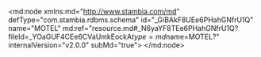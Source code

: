 <?xml version="1.0" encoding="UTF-8"?>
<md:node xmlns:md="http://www.stambia.com/md" defType="com.stambia.rdbms.schema" id="_GiBAkF8UEe6PHahGNfrU1Q" name="MOTEL" md:ref="resource.md#_N6yaYF8TEe6PHahGNfrU1Q?fileId=_YOaGUF4CEe6CVaUmkEockA$type=md$name=MOTEL?" internalVersion="v2.0.0" subMd="true">
  <attribute defType="com.stambia.rdbms.schema.dataStoreFilter" id="_H-Of4F8UEe6PHahGNfrU1Q" value=""/>
  <node defType="com.stambia.rdbms.datastore" id="_H9ybAV8UEe6PHahGNfrU1Q" name="T_TITLE">
    <attribute defType="com.stambia.rdbms.datastore.name" id="_H9ybAl8UEe6PHahGNfrU1Q" value="T_TITLE"/>
    <attribute defType="com.stambia.rdbms.datastore.type" id="_H9ybA18UEe6PHahGNfrU1Q" value="TABLE"/>
    <node defType="com.stambia.rdbms.column" id="_H-FV8F8UEe6PHahGNfrU1Q" name="TIT_CODE" position="1">
      <attribute defType="com.stambia.rdbms.column.name" id="_H-FV8V8UEe6PHahGNfrU1Q" value="TIT_CODE"/>
      <attribute defType="com.stambia.rdbms.column.nullable" id="_H-FV8l8UEe6PHahGNfrU1Q" value="0"/>
      <attribute defType="com.stambia.rdbms.column.autoGenerated" id="_H-FV818UEe6PHahGNfrU1Q" value="false"/>
      <attribute defType="com.stambia.rdbms.column.autoIncrement" id="_H-FV9F8UEe6PHahGNfrU1Q" value="false"/>
      <attribute defType="com.stambia.rdbms.column.type" id="_H-FV9V8UEe6PHahGNfrU1Q" value="CHARACTER"/>
      <attribute defType="com.stambia.rdbms.column.size" id="_H-FV9l8UEe6PHahGNfrU1Q" value="8"/>
    </node>
    <node defType="com.stambia.rdbms.column" id="_H-FV918UEe6PHahGNfrU1Q" name="TIT_NAME" position="2">
      <attribute defType="com.stambia.rdbms.column.name" id="_H-FV-F8UEe6PHahGNfrU1Q" value="TIT_NAME"/>
      <attribute defType="com.stambia.rdbms.column.nullable" id="_H-FV-V8UEe6PHahGNfrU1Q" value="0"/>
      <attribute defType="com.stambia.rdbms.column.autoGenerated" id="_H-FV-l8UEe6PHahGNfrU1Q" value="false"/>
      <attribute defType="com.stambia.rdbms.column.autoIncrement" id="_H-FV-18UEe6PHahGNfrU1Q" value="false"/>
      <attribute defType="com.stambia.rdbms.column.type" id="_H-FV_F8UEe6PHahGNfrU1Q" value="VARCHAR"/>
      <attribute defType="com.stambia.rdbms.column.size" id="_H-FV_V8UEe6PHahGNfrU1Q" value="32"/>
    </node>
    <node defType="com.stambia.rdbms.pk" id="_H-FV_l8UEe6PHahGNfrU1Q" name="PK_T_TITRE">
      <node defType="com.stambia.rdbms.colref" id="_H-FV_18UEe6PHahGNfrU1Q" position="1">
        <attribute defType="com.stambia.rdbms.colref.ref" id="_H-FWAF8UEe6PHahGNfrU1Q" ref="resource.md#_H-FV8F8UEe6PHahGNfrU1Q?fileId=_GiBAkF8UEe6PHahGNfrU1Q$type=md$name=TIT_CODE?"/>
      </node>
    </node>
  </node>
  <node defType="com.stambia.rdbms.datastore" id="_HlkhMWE2Ee6HuOB7o3b2AA" name="T_PHONES">
    <attribute defType="com.stambia.rdbms.datastore.name" id="_HlkhMmE2Ee6HuOB7o3b2AA" value="T_PHONES"/>
    <attribute defType="com.stambia.rdbms.datastore.type" id="_HlkhM2E2Ee6HuOB7o3b2AA" value="TABLE"/>
    <node defType="com.stambia.rdbms.column" id="_HmXycGE2Ee6HuOB7o3b2AA" name="PHO_ID" position="1">
      <attribute defType="com.stambia.rdbms.column.name" id="_HmXycWE2Ee6HuOB7o3b2AA" value="PHO_ID"/>
      <attribute defType="com.stambia.rdbms.column.nullable" id="_HmXycmE2Ee6HuOB7o3b2AA" value="0"/>
      <attribute defType="com.stambia.rdbms.column.digits" id="_HmXyc2E2Ee6HuOB7o3b2AA" value="0"/>
      <attribute defType="com.stambia.rdbms.column.autoGenerated" id="_HmXydGE2Ee6HuOB7o3b2AA" value="false"/>
      <attribute defType="com.stambia.rdbms.column.autoIncrement" id="_HmXydWE2Ee6HuOB7o3b2AA" value="false"/>
      <attribute defType="com.stambia.rdbms.column.type" id="_HmXydmE2Ee6HuOB7o3b2AA" value="INTEGER"/>
      <attribute defType="com.stambia.rdbms.column.size" id="_HmXyd2E2Ee6HuOB7o3b2AA" value="32"/>
    </node>
    <node defType="com.stambia.rdbms.column" id="_HmXyeGE2Ee6HuOB7o3b2AA" name="CUS_ID" position="2">
      <attribute defType="com.stambia.rdbms.column.name" id="_HmXyeWE2Ee6HuOB7o3b2AA" value="CUS_ID"/>
      <attribute defType="com.stambia.rdbms.column.nullable" id="_HmXyemE2Ee6HuOB7o3b2AA" value="0"/>
      <attribute defType="com.stambia.rdbms.column.digits" id="_HmXye2E2Ee6HuOB7o3b2AA" value="0"/>
      <attribute defType="com.stambia.rdbms.column.autoGenerated" id="_HmXyfGE2Ee6HuOB7o3b2AA" value="false"/>
      <attribute defType="com.stambia.rdbms.column.autoIncrement" id="_HmXyfWE2Ee6HuOB7o3b2AA" value="false"/>
      <attribute defType="com.stambia.rdbms.column.type" id="_HmXyfmE2Ee6HuOB7o3b2AA" value="INTEGER"/>
      <attribute defType="com.stambia.rdbms.column.size" id="_HmXyf2E2Ee6HuOB7o3b2AA" value="32"/>
    </node>
    <node defType="com.stambia.rdbms.column" id="_HmhjcGE2Ee6HuOB7o3b2AA" name="PHT_CODE" position="3">
      <attribute defType="com.stambia.rdbms.column.name" id="_HmhjcWE2Ee6HuOB7o3b2AA" value="PHT_CODE"/>
      <attribute defType="com.stambia.rdbms.column.nullable" id="_HmhjcmE2Ee6HuOB7o3b2AA" value="0"/>
      <attribute defType="com.stambia.rdbms.column.autoGenerated" id="_Hmhjc2E2Ee6HuOB7o3b2AA" value="false"/>
      <attribute defType="com.stambia.rdbms.column.autoIncrement" id="_HmhjdGE2Ee6HuOB7o3b2AA" value="false"/>
      <attribute defType="com.stambia.rdbms.column.type" id="_HmhjdWE2Ee6HuOB7o3b2AA" value="CHARACTER"/>
      <attribute defType="com.stambia.rdbms.column.size" id="_HmhjdmE2Ee6HuOB7o3b2AA" value="8"/>
    </node>
    <node defType="com.stambia.rdbms.column" id="_Hmhjd2E2Ee6HuOB7o3b2AA" name="PHO_NUMBER" position="4">
      <attribute defType="com.stambia.rdbms.column.name" id="_HmhjeGE2Ee6HuOB7o3b2AA" value="PHO_NUMBER"/>
      <attribute defType="com.stambia.rdbms.column.nullable" id="_HmhjeWE2Ee6HuOB7o3b2AA" value="0"/>
      <attribute defType="com.stambia.rdbms.column.autoGenerated" id="_HmhjemE2Ee6HuOB7o3b2AA" value="false"/>
      <attribute defType="com.stambia.rdbms.column.autoIncrement" id="_Hmhje2E2Ee6HuOB7o3b2AA" value="false"/>
      <attribute defType="com.stambia.rdbms.column.type" id="_HmhjfGE2Ee6HuOB7o3b2AA" value="CHARACTER"/>
      <attribute defType="com.stambia.rdbms.column.size" id="_HmhjfWE2Ee6HuOB7o3b2AA" value="20"/>
    </node>
    <node defType="com.stambia.rdbms.column" id="_HmhjfmE2Ee6HuOB7o3b2AA" name="PHO_LOCALISATION" position="5">
      <attribute defType="com.stambia.rdbms.column.name" id="_Hmhjf2E2Ee6HuOB7o3b2AA" value="PHO_LOCALISATION"/>
      <attribute defType="com.stambia.rdbms.column.nullable" id="_HmhjgGE2Ee6HuOB7o3b2AA" value="1"/>
      <attribute defType="com.stambia.rdbms.column.autoGenerated" id="_HmhjgWE2Ee6HuOB7o3b2AA" value="false"/>
      <attribute defType="com.stambia.rdbms.column.autoIncrement" id="_HmhjgmE2Ee6HuOB7o3b2AA" value="false"/>
      <attribute defType="com.stambia.rdbms.column.type" id="_Hmhjg2E2Ee6HuOB7o3b2AA" value="VARCHAR"/>
      <attribute defType="com.stambia.rdbms.column.size" id="_HmhjhGE2Ee6HuOB7o3b2AA" value="64"/>
    </node>
    <node defType="com.stambia.rdbms.pk" id="_HmnqEGE2Ee6HuOB7o3b2AA" name="PK_T_PHONESE">
      <node defType="com.stambia.rdbms.colref" id="_HmnqEWE2Ee6HuOB7o3b2AA" position="1">
        <attribute defType="com.stambia.rdbms.colref.ref" id="_HmnqEmE2Ee6HuOB7o3b2AA" ref="resource.md#_HmXycGE2Ee6HuOB7o3b2AA?fileId=_GiBAkF8UEe6PHahGNfrU1Q$type=md$name=PHO_ID?"/>
      </node>
    </node>
    <node defType="com.stambia.rdbms.fk" id="_HoFCoGE2Ee6HuOB7o3b2AA" name="FK_PHONE_CUSTOMER">
      <node defType="com.stambia.rdbms.relation" id="_HoFCoWE2Ee6HuOB7o3b2AA" position="1">
        <attribute defType="com.stambia.rdbms.relation.fk" id="_HoFComE2Ee6HuOB7o3b2AA" ref="resource.md#_HmXyeGE2Ee6HuOB7o3b2AA?fileId=_GiBAkF8UEe6PHahGNfrU1Q$type=md$name=CUS_ID?"/>
      </node>
    </node>
    <node defType="com.stambia.rdbms.fk" id="_HoFCpGE2Ee6HuOB7o3b2AA" name="FK_PHONE_PHONE_TYPE">
      <node defType="com.stambia.rdbms.relation" id="_HoFCpWE2Ee6HuOB7o3b2AA" position="1">
        <attribute defType="com.stambia.rdbms.relation.fk" id="_HoFCpmE2Ee6HuOB7o3b2AA" ref="resource.md#_HmhjcGE2Ee6HuOB7o3b2AA?fileId=_GiBAkF8UEe6PHahGNfrU1Q$type=md$name=PHT_CODE?"/>
      </node>
    </node>
  </node>
  <node defType="com.stambia.rdbms.datastore" id="_1lYDYHf4Ee6W4ZbSQF_mUA" name="T_CUSTOMER">
    <attribute defType="com.stambia.rdbms.datastore.name" id="_1lYqcHf4Ee6W4ZbSQF_mUA" value="T_CUSTOMER"/>
    <attribute defType="com.stambia.rdbms.datastore.type" id="_1lYqcXf4Ee6W4ZbSQF_mUA" value="TABLE"/>
    <node defType="com.stambia.rdbms.column" id="_1lnT8Hf4Ee6W4ZbSQF_mUA" name="CUS_ID" position="1">
      <attribute defType="com.stambia.rdbms.column.name" id="_1lnT8Xf4Ee6W4ZbSQF_mUA" value="CUS_ID"/>
      <attribute defType="com.stambia.rdbms.column.nullable" id="_1lnT8nf4Ee6W4ZbSQF_mUA" value="0"/>
      <attribute defType="com.stambia.rdbms.column.digits" id="_1lnT83f4Ee6W4ZbSQF_mUA" value="0"/>
      <attribute defType="com.stambia.rdbms.column.autoGenerated" id="_1lnT9Hf4Ee6W4ZbSQF_mUA" value="false"/>
      <attribute defType="com.stambia.rdbms.column.autoIncrement" id="_1lnT9Xf4Ee6W4ZbSQF_mUA" value="false"/>
      <attribute defType="com.stambia.rdbms.column.type" id="_1lnT9nf4Ee6W4ZbSQF_mUA" value="INTEGER"/>
      <attribute defType="com.stambia.rdbms.column.size" id="_1lnT93f4Ee6W4ZbSQF_mUA" value="32"/>
    </node>
    <node defType="com.stambia.rdbms.column" id="_1lpJIHf4Ee6W4ZbSQF_mUA" name="TIT_CODE" position="2">
      <attribute defType="com.stambia.rdbms.column.name" id="_1lpJIXf4Ee6W4ZbSQF_mUA" value="TIT_CODE"/>
      <attribute defType="com.stambia.rdbms.column.nullable" id="_1lpJInf4Ee6W4ZbSQF_mUA" value="1"/>
      <attribute defType="com.stambia.rdbms.column.autoGenerated" id="_1lpJI3f4Ee6W4ZbSQF_mUA" value="false"/>
      <attribute defType="com.stambia.rdbms.column.autoIncrement" id="_1lpJJHf4Ee6W4ZbSQF_mUA" value="false"/>
      <attribute defType="com.stambia.rdbms.column.type" id="_1lpJJXf4Ee6W4ZbSQF_mUA" value="CHARACTER"/>
      <attribute defType="com.stambia.rdbms.column.size" id="_1lpJJnf4Ee6W4ZbSQF_mUA" value="8"/>
    </node>
    <node defType="com.stambia.rdbms.column" id="_1lqXQHf4Ee6W4ZbSQF_mUA" name="CUS_NAME" position="3">
      <attribute defType="com.stambia.rdbms.column.name" id="_1lqXQXf4Ee6W4ZbSQF_mUA" value="CUS_NAME"/>
      <attribute defType="com.stambia.rdbms.column.nullable" id="_1lqXQnf4Ee6W4ZbSQF_mUA" value="0"/>
      <attribute defType="com.stambia.rdbms.column.autoGenerated" id="_1lqXQ3f4Ee6W4ZbSQF_mUA" value="false"/>
      <attribute defType="com.stambia.rdbms.column.autoIncrement" id="_1lqXRHf4Ee6W4ZbSQF_mUA" value="false"/>
      <attribute defType="com.stambia.rdbms.column.type" id="_1lqXRXf4Ee6W4ZbSQF_mUA" value="CHARACTER"/>
      <attribute defType="com.stambia.rdbms.column.size" id="_1lqXRnf4Ee6W4ZbSQF_mUA" value="32"/>
    </node>
    <node defType="com.stambia.rdbms.column" id="_1lq-UHf4Ee6W4ZbSQF_mUA" name="CUS_FORNAME" position="4">
      <attribute defType="com.stambia.rdbms.column.name" id="_1lq-UXf4Ee6W4ZbSQF_mUA" value="CUS_FORNAME"/>
      <attribute defType="com.stambia.rdbms.column.nullable" id="_1lq-Unf4Ee6W4ZbSQF_mUA" value="1"/>
      <attribute defType="com.stambia.rdbms.column.autoGenerated" id="_1lq-U3f4Ee6W4ZbSQF_mUA" value="false"/>
      <attribute defType="com.stambia.rdbms.column.autoIncrement" id="_1lq-VHf4Ee6W4ZbSQF_mUA" value="false"/>
      <attribute defType="com.stambia.rdbms.column.type" id="_1lq-VXf4Ee6W4ZbSQF_mUA" value="VARCHAR"/>
      <attribute defType="com.stambia.rdbms.column.size" id="_1lq-Vnf4Ee6W4ZbSQF_mUA" value="25"/>
    </node>
    <node defType="com.stambia.rdbms.column" id="_1lsMcHf4Ee6W4ZbSQF_mUA" name="CUS_COMPANY" position="5">
      <attribute defType="com.stambia.rdbms.column.name" id="_1lsMcXf4Ee6W4ZbSQF_mUA" value="CUS_COMPANY"/>
      <attribute defType="com.stambia.rdbms.column.nullable" id="_1lszgHf4Ee6W4ZbSQF_mUA" value="1"/>
      <attribute defType="com.stambia.rdbms.column.autoGenerated" id="_1lszgXf4Ee6W4ZbSQF_mUA" value="false"/>
      <attribute defType="com.stambia.rdbms.column.autoIncrement" id="_1lszgnf4Ee6W4ZbSQF_mUA" value="false"/>
      <attribute defType="com.stambia.rdbms.column.type" id="_1lszg3f4Ee6W4ZbSQF_mUA" value="VARCHAR"/>
      <attribute defType="com.stambia.rdbms.column.size" id="_1lszhHf4Ee6W4ZbSQF_mUA" value="100"/>
    </node>
    <node defType="com.stambia.rdbms.pk" id="_1l0IQHf4Ee6W4ZbSQF_mUA" name="PK_T_CUSTOMER">
      <node defType="com.stambia.rdbms.colref" id="_1l0IQXf4Ee6W4ZbSQF_mUA" position="1">
        <attribute defType="com.stambia.rdbms.colref.ref" id="_1l0IQnf4Ee6W4ZbSQF_mUA" ref="resource.md#_1lnT8Hf4Ee6W4ZbSQF_mUA?fileId=_GiBAkF8UEe6PHahGNfrU1Q$type=md$name=CUS_ID?"/>
      </node>
    </node>
    <node defType="com.stambia.rdbms.fk" id="_1mCxwHf4Ee6W4ZbSQF_mUA" name="FK_CUSTOMER_TITLES">
      <node defType="com.stambia.rdbms.relation" id="_1mCxwXf4Ee6W4ZbSQF_mUA" position="1">
        <attribute defType="com.stambia.rdbms.relation.fk" id="_1mCxwnf4Ee6W4ZbSQF_mUA" ref="resource.md#_1lpJIHf4Ee6W4ZbSQF_mUA?fileId=_GiBAkF8UEe6PHahGNfrU1Q$type=md$name=TIT_CODE?"/>
        <attribute defType="com.stambia.rdbms.relation.pk" id="_1mCxw3f4Ee6W4ZbSQF_mUA" ref="resource.md#_H-FV8F8UEe6PHahGNfrU1Q?fileId=_GiBAkF8UEe6PHahGNfrU1Q$type=md$name=TIT_CODE?"/>
      </node>
    </node>
  </node>
  <node defType="com.stambia.rdbms.datastore" id="_1jl6sHf4Ee6W4ZbSQF_mUA" name="T_ADDRESS">
    <attribute defType="com.stambia.rdbms.datastore.name" id="_1jmhwHf4Ee6W4ZbSQF_mUA" value="T_ADDRESS"/>
    <attribute defType="com.stambia.rdbms.datastore.type" id="_1jnI0Hf4Ee6W4ZbSQF_mUA" value="TABLE"/>
    <node defType="com.stambia.rdbms.column" id="_1kwYUHf4Ee6W4ZbSQF_mUA" name="ADR_ID" position="1">
      <attribute defType="com.stambia.rdbms.column.name" id="_1kwYUXf4Ee6W4ZbSQF_mUA" value="ADR_ID"/>
      <attribute defType="com.stambia.rdbms.column.nullable" id="_1kwYUnf4Ee6W4ZbSQF_mUA" value="0"/>
      <attribute defType="com.stambia.rdbms.column.digits" id="_1kwYU3f4Ee6W4ZbSQF_mUA" value="0"/>
      <attribute defType="com.stambia.rdbms.column.autoGenerated" id="_1kwYVHf4Ee6W4ZbSQF_mUA" value="false"/>
      <attribute defType="com.stambia.rdbms.column.autoIncrement" id="_1kwYVXf4Ee6W4ZbSQF_mUA" value="false"/>
      <attribute defType="com.stambia.rdbms.column.type" id="_1kwYVnf4Ee6W4ZbSQF_mUA" value="INTEGER"/>
      <attribute defType="com.stambia.rdbms.column.size" id="_1kwYV3f4Ee6W4ZbSQF_mUA" value="32"/>
    </node>
    <node defType="com.stambia.rdbms.column" id="_1kxmcHf4Ee6W4ZbSQF_mUA" name="CUS_ID" position="2">
      <attribute defType="com.stambia.rdbms.column.name" id="_1kxmcXf4Ee6W4ZbSQF_mUA" value="CUS_ID"/>
      <attribute defType="com.stambia.rdbms.column.nullable" id="_1kxmcnf4Ee6W4ZbSQF_mUA" value="0"/>
      <attribute defType="com.stambia.rdbms.column.digits" id="_1kxmc3f4Ee6W4ZbSQF_mUA" value="0"/>
      <attribute defType="com.stambia.rdbms.column.autoGenerated" id="_1kxmdHf4Ee6W4ZbSQF_mUA" value="false"/>
      <attribute defType="com.stambia.rdbms.column.autoIncrement" id="_1kxmdXf4Ee6W4ZbSQF_mUA" value="false"/>
      <attribute defType="com.stambia.rdbms.column.type" id="_1kxmdnf4Ee6W4ZbSQF_mUA" value="INTEGER"/>
      <attribute defType="com.stambia.rdbms.column.size" id="_1kxmd3f4Ee6W4ZbSQF_mUA" value="32"/>
    </node>
    <node defType="com.stambia.rdbms.column" id="_1ky0kHf4Ee6W4ZbSQF_mUA" name="ADR_LINE1" position="3">
      <attribute defType="com.stambia.rdbms.column.name" id="_1ky0kXf4Ee6W4ZbSQF_mUA" value="ADR_LINE1"/>
      <attribute defType="com.stambia.rdbms.column.nullable" id="_1ky0knf4Ee6W4ZbSQF_mUA" value="0"/>
      <attribute defType="com.stambia.rdbms.column.autoGenerated" id="_1ky0k3f4Ee6W4ZbSQF_mUA" value="false"/>
      <attribute defType="com.stambia.rdbms.column.autoIncrement" id="_1ky0lHf4Ee6W4ZbSQF_mUA" value="false"/>
      <attribute defType="com.stambia.rdbms.column.type" id="_1ky0lXf4Ee6W4ZbSQF_mUA" value="VARCHAR"/>
      <attribute defType="com.stambia.rdbms.column.size" id="_1ky0lnf4Ee6W4ZbSQF_mUA" value="32"/>
    </node>
    <node defType="com.stambia.rdbms.column" id="_1kzboHf4Ee6W4ZbSQF_mUA" name="ADR_LINE2" position="4">
      <attribute defType="com.stambia.rdbms.column.name" id="_1kzboXf4Ee6W4ZbSQF_mUA" value="ADR_LINE2"/>
      <attribute defType="com.stambia.rdbms.column.nullable" id="_1kzbonf4Ee6W4ZbSQF_mUA" value="1"/>
      <attribute defType="com.stambia.rdbms.column.autoGenerated" id="_1kzbo3f4Ee6W4ZbSQF_mUA" value="false"/>
      <attribute defType="com.stambia.rdbms.column.autoIncrement" id="_1kzbpHf4Ee6W4ZbSQF_mUA" value="false"/>
      <attribute defType="com.stambia.rdbms.column.type" id="_1kzbpXf4Ee6W4ZbSQF_mUA" value="VARCHAR"/>
      <attribute defType="com.stambia.rdbms.column.size" id="_1kzbpnf4Ee6W4ZbSQF_mUA" value="32"/>
    </node>
    <node defType="com.stambia.rdbms.column" id="_1k0CsHf4Ee6W4ZbSQF_mUA" name="ADR_LINE3" position="5">
      <attribute defType="com.stambia.rdbms.column.name" id="_1k0CsXf4Ee6W4ZbSQF_mUA" value="ADR_LINE3"/>
      <attribute defType="com.stambia.rdbms.column.nullable" id="_1k0Csnf4Ee6W4ZbSQF_mUA" value="1"/>
      <attribute defType="com.stambia.rdbms.column.autoGenerated" id="_1k0Cs3f4Ee6W4ZbSQF_mUA" value="false"/>
      <attribute defType="com.stambia.rdbms.column.autoIncrement" id="_1k0CtHf4Ee6W4ZbSQF_mUA" value="false"/>
      <attribute defType="com.stambia.rdbms.column.type" id="_1k0CtXf4Ee6W4ZbSQF_mUA" value="VARCHAR"/>
      <attribute defType="com.stambia.rdbms.column.size" id="_1k0Ctnf4Ee6W4ZbSQF_mUA" value="32"/>
    </node>
    <node defType="com.stambia.rdbms.column" id="_1k1Q0Hf4Ee6W4ZbSQF_mUA" name="ADR_LINE4" position="6">
      <attribute defType="com.stambia.rdbms.column.name" id="_1k1Q0Xf4Ee6W4ZbSQF_mUA" value="ADR_LINE4"/>
      <attribute defType="com.stambia.rdbms.column.nullable" id="_1k1Q0nf4Ee6W4ZbSQF_mUA" value="1"/>
      <attribute defType="com.stambia.rdbms.column.autoGenerated" id="_1k1Q03f4Ee6W4ZbSQF_mUA" value="false"/>
      <attribute defType="com.stambia.rdbms.column.autoIncrement" id="_1k1Q1Hf4Ee6W4ZbSQF_mUA" value="false"/>
      <attribute defType="com.stambia.rdbms.column.type" id="_1k1Q1Xf4Ee6W4ZbSQF_mUA" value="VARCHAR"/>
      <attribute defType="com.stambia.rdbms.column.size" id="_1k1Q1nf4Ee6W4ZbSQF_mUA" value="32"/>
    </node>
    <node defType="com.stambia.rdbms.column" id="_1k3GAHf4Ee6W4ZbSQF_mUA" name="ADR_ZIP_CODE" position="7">
      <attribute defType="com.stambia.rdbms.column.name" id="_1k3GAXf4Ee6W4ZbSQF_mUA" value="ADR_ZIP_CODE"/>
      <attribute defType="com.stambia.rdbms.column.nullable" id="_1k3GAnf4Ee6W4ZbSQF_mUA" value="0"/>
      <attribute defType="com.stambia.rdbms.column.autoGenerated" id="_1k3GA3f4Ee6W4ZbSQF_mUA" value="false"/>
      <attribute defType="com.stambia.rdbms.column.autoIncrement" id="_1k3GBHf4Ee6W4ZbSQF_mUA" value="false"/>
      <attribute defType="com.stambia.rdbms.column.type" id="_1k3GBXf4Ee6W4ZbSQF_mUA" value="CHARACTER"/>
      <attribute defType="com.stambia.rdbms.column.size" id="_1k3GBnf4Ee6W4ZbSQF_mUA" value="5"/>
    </node>
    <node defType="com.stambia.rdbms.column" id="_1k47MHf4Ee6W4ZbSQF_mUA" name="ADR_CITY" position="8">
      <attribute defType="com.stambia.rdbms.column.name" id="_1k47MXf4Ee6W4ZbSQF_mUA" value="ADR_CITY"/>
      <attribute defType="com.stambia.rdbms.column.nullable" id="_1k47Mnf4Ee6W4ZbSQF_mUA" value="0"/>
      <attribute defType="com.stambia.rdbms.column.autoGenerated" id="_1k47M3f4Ee6W4ZbSQF_mUA" value="false"/>
      <attribute defType="com.stambia.rdbms.column.autoIncrement" id="_1k47NHf4Ee6W4ZbSQF_mUA" value="false"/>
      <attribute defType="com.stambia.rdbms.column.type" id="_1k47NXf4Ee6W4ZbSQF_mUA" value="VARCHAR"/>
      <attribute defType="com.stambia.rdbms.column.size" id="_1k47Nnf4Ee6W4ZbSQF_mUA" value="32"/>
    </node>
    <node defType="com.stambia.rdbms.column" id="_1k7XcHf4Ee6W4ZbSQF_mUA" name="ADR_CEDEX" position="9">
      <attribute defType="com.stambia.rdbms.column.name" id="_1k7XcXf4Ee6W4ZbSQF_mUA" value="ADR_CEDEX"/>
      <attribute defType="com.stambia.rdbms.column.nullable" id="_1k7Xcnf4Ee6W4ZbSQF_mUA" value="1"/>
      <attribute defType="com.stambia.rdbms.column.autoGenerated" id="_1k7Xc3f4Ee6W4ZbSQF_mUA" value="false"/>
      <attribute defType="com.stambia.rdbms.column.autoIncrement" id="_1k7XdHf4Ee6W4ZbSQF_mUA" value="false"/>
      <attribute defType="com.stambia.rdbms.column.type" id="_1k7XdXf4Ee6W4ZbSQF_mUA" value="VARCHAR"/>
      <attribute defType="com.stambia.rdbms.column.size" id="_1k7Xdnf4Ee6W4ZbSQF_mUA" value="32"/>
    </node>
    <node defType="com.stambia.rdbms.pk" id="_1lD6UHf4Ee6W4ZbSQF_mUA" name="PK_T_ADDRESS">
      <node defType="com.stambia.rdbms.colref" id="_1lD6UXf4Ee6W4ZbSQF_mUA" position="1">
        <attribute defType="com.stambia.rdbms.colref.ref" id="_1lD6Unf4Ee6W4ZbSQF_mUA" ref="resource.md#_1kwYUHf4Ee6W4ZbSQF_mUA?fileId=_GiBAkF8UEe6PHahGNfrU1Q$type=md$name=ADR_ID?"/>
      </node>
    </node>
    <node defType="com.stambia.rdbms.fk" id="_1l618Hf4Ee6W4ZbSQF_mUA" name="FK_ADDRESS_CUSTOMER">
      <node defType="com.stambia.rdbms.relation" id="_1l618Xf4Ee6W4ZbSQF_mUA" position="1">
        <attribute defType="com.stambia.rdbms.relation.fk" id="_1l618nf4Ee6W4ZbSQF_mUA" ref="resource.md#_1kxmcHf4Ee6W4ZbSQF_mUA?fileId=_GiBAkF8UEe6PHahGNfrU1Q$type=md$name=CUS_ID?"/>
        <attribute defType="com.stambia.rdbms.relation.pk" id="_1l6183f4Ee6W4ZbSQF_mUA" ref="resource.md#_1lnT8Hf4Ee6W4ZbSQF_mUA?fileId=_GiBAkF8UEe6PHahGNfrU1Q$type=md$name=CUS_ID?"/>
      </node>
    </node>
  </node>
</md:node>